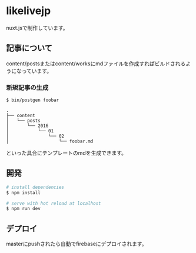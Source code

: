 # likelivejp

nuxt.jsで制作しています。

## 記事について

content/postsまたはcontent/worksにmdファイルを作成すればビルドされるようになっています。

### 新規記事の生成

```
$ bin/postgen foobar
```

```
.
├── content
│   └── posts
│       └── 2016
│           └── 01
│               └── 02
│                   └── foobar.md
```

といった具合にテンプレートのmdを生成できます。

## 開発

``` bash
# install dependencies
$ npm install

# serve with hot reload at localhost
$ npm run dev
```

## デプロイ

masterにpushされたら自動でfirebaseにデプロイされます。
